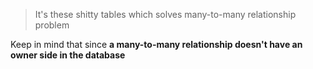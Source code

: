> It's these shitty tables which solves many-to-many relationship problem

Keep in mind that since **a many-to-many relationship doesn't have an owner side in the database**